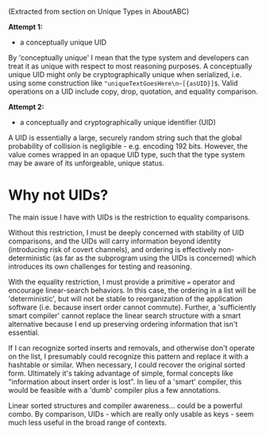 (Extracted from section on Unique Types in AboutABC)

**Attempt 1:**

* a conceptually unique UID

By 'conceptually unique' I mean that the type system and developers can treat it as unique with respect to most reasoning purposes. A conceptually unique UID might only be cryptographically unique when serialized, i.e. using some construction like `"uniqueTextGoesHere\n~[{asUID}]$`. Valid operations on a UID include copy, drop, quotation, and equality comparison. 

**Attempt 2:**

* a conceptually and cryptographically unique identifier (UID) 

A UID is essentially a large, securely random string such that the global probability of collision is negligible - e.g. encoding 192 bits. However, the value comes wrapped in an opaque UID type, such that the type system may be aware of its unforgeable, unique status.


Why not UIDs?
=============

The main issue I have with UIDs is the restriction to equality comparisons. 

Without this restriction, I must be deeply concerned with stability of UID comparisons, and the UIDs will carry information beyond identity (introducing risk of covert channels), and ordering is effectively non-deterministic (as far as the subprogram using the UIDs is concerned) which introduces its own challenges for testing and reasoning.

With the equality restriction, I must provide a primitive `=` operator and encourage linear-search behaviors. In this case, the ordering in a list will be 'deterministic', but will not be stable to reorganization of the application software (i.e. because insert order cannot commute). Further, a 'sufficiently smart compiler' cannot replace the linear search structure with a smart alternative because I end up preserving ordering information that isn't essential.

If I can recognize sorted inserts and removals, and otherwise don't operate on the list, I presumably could recognize this pattern and replace it with a hashtable or similar. When necessary, I could recover the original sorted form. Ultimately it's taking advantage of simple, formal concepts like "information about insert order is lost". In lieu of a 'smart' compiler, this would be feasible with a 'dumb' compiler plus a few annotations.

Linear sorted structures and compiler awareness... could be a powerful combo. By comparison, UIDs - which are really only usable as keys - seem much less useful in the broad range of contexts.
